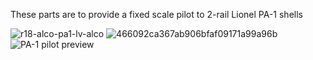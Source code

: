 These parts are to provide a fixed scale pilot to 2-rail Lionel PA-1 shells

![r18-alco-pa1-lv-alco](https://github.com/user-attachments/assets/27885e20-86f0-4996-a1f0-98de72901d12)
![466092ca367ab906bfaf09171a99a96b](https://github.com/user-attachments/assets/641f2080-4d46-469e-8d22-cde941683d32)
![PA-1 pilot preview](https://github.com/user-attachments/assets/8203282b-16e0-4867-9b5e-0f2505f3c4e9)
